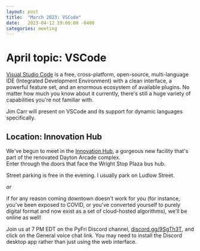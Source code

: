 ```yaml
---
layout: post
title:  "March 2023: VSCode" 
date:   2023-04-12 19:00:00 -0400
categories: meeting
---
```


# April topic: VSCode 

[Visual Studio Code](https://code.visualstudio.com) is a 
free, cross-platform, open-source,
multi-language 
IDE (Integrated Development Environment) with a clean 
interface, a powerful feature set, and an enormous 
ecosystem of available plugins.  No matter how much 
you know about it currently, there's still a huge 
variety of capabilities you're not familiar with.  

Jim Carr will present on VSCode and its support for 
dynamic languages specifically.  

## Location: Innovation Hub 

We've begun to meet in the [Innovation Hub](https://www.thehubdayton.com/), 
a gorgeous new facility that's part of the renovated Dayton Arcade complex.  
Enter through the doors that face the Wright Stop Plaza bus hub.

Street parking is free in the evening.  I usually park on Ludlow Street.

*or* 

if for any reason coming downtown doesn't work for you (for instance, 
you've been exposed to COVID, or you've converted yourself to purely 
digital format and now exist as 
a set of cloud-hosted algorithms), we'll be online as well!  

Join us at 7 PM EDT on the PyFri Discord channel, [discord.gg/9SgTh3T](https://discord.gg/9SgTh3T), and click on the 
General voice chat link.  You may need to install the Discord desktop app rather than just using 
the web interface.

